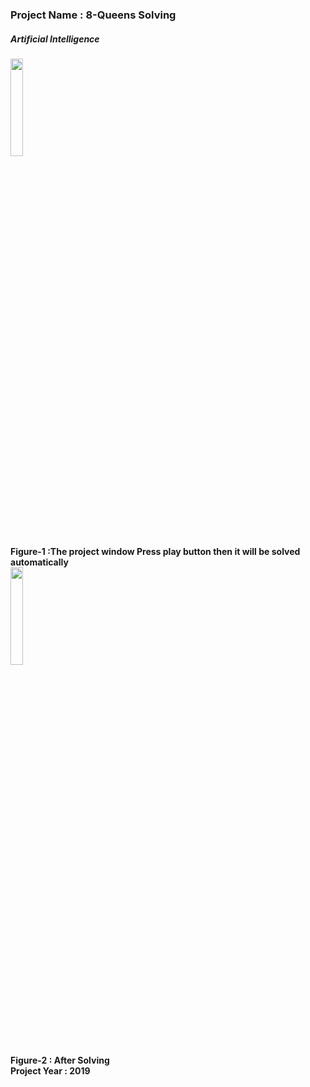 ### Project Name : 8-Queens Solving
##### Artificial Intelligence <br>
<img src='https://github.com/bhuiyannowrin/N-Queens-AI-Project-/blob/main/8queens.PNG' width=20%><br>
<b> Figure-1 :The project window <b>
<b> Press play button then it will be solved automatically<b><br>
<img src='https://github.com/bhuiyannowrin/N-Queens-AI-Project-/blob/main/8queensa.PNG' width=20%><br>
<b> Figure-2 : After Solving <b><br>
Project Year : 2019
